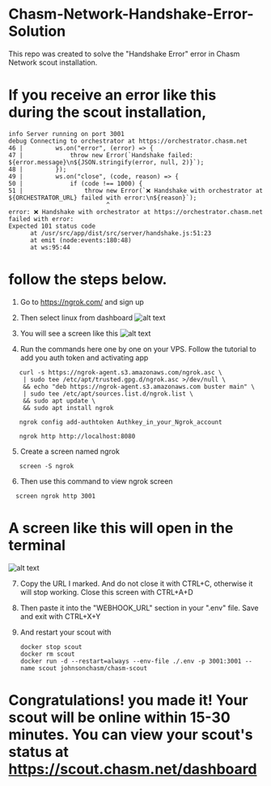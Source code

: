 # Chasm-Network-Handshake-Error-Solution
This repo was created to solve the "Handshake Error" error in Chasm Network scout installation.

# If you receive an error like this during the scout installation, 

```
info Server running on port 3001
debug Connecting to orchestrator at https://orchestrator.chasm.net
46 |         ws.on("error", (error) => {
47 |             throw new Error(`Handshake failed: ${error.message}\n${JSON.stringify(error, null, 2)}`);
48 |         });
49 |         ws.on("close", (code, reason) => {
50 |             if (code !== 1000) {
51 |                 throw new Error(`❌ Handshake with orchestrator at ${ORCHESTRATOR_URL} failed with error:\n${reason}`);
                           ^
error: ❌ Handshake with orchestrator at https://orchestrator.chasm.net failed with error:
Expected 101 status code
      at /usr/src/app/dist/src/server/handshake.js:51:23
      at emit (node:events:180:48)
      at ws:95:44
```

# follow the steps below.

1) Go to https://ngrok.com/  and sign up

2) Then select linux from dashboard
![alt text](https://i.ibb.co/wzGGv6p/Screenshot-3.png)

3) You will see a screen like this
![alt text](https://i.ibb.co/j4JSJMW/Screenshot-1.png)

4) Run the commands here one by one on your VPS.  Follow the tutorial to add you auth token and activating app

```
   curl -s https://ngrok-agent.s3.amazonaws.com/ngrok.asc \
	| sudo tee /etc/apt/trusted.gpg.d/ngrok.asc >/dev/null \
	&& echo "deb https://ngrok-agent.s3.amazonaws.com buster main" \
	| sudo tee /etc/apt/sources.list.d/ngrok.list \
	&& sudo apt update \
	&& sudo apt install ngrok
```
```
   ngrok config add-authtoken Authkey_in_your_Ngrok_account

```
```
   ngrok http http://localhost:8080

```
5) Create a screen named ngrok
```
   screen -S ngrok
```
   
6) Then use this command to view ngrok screen
  ```
    screen ngrok http 3001
   ```

# A screen like this will open in the terminal
![alt text](https://i.ibb.co/QnxYFZ7/Screenshot-2.png)


7) Copy the URL I marked. And do not close it with CTRL+C, otherwise it will stop working. Close this screen with CTRL+A+D


8) Then paste it into the "WEBHOOK_URL" section in your ".env" file. Save and exit with CTRL+X+Y

9) And restart your scout with
    ```
    docker stop scout
    docker rm scout
    docker run -d --restart=always --env-file ./.env -p 3001:3001 --name scout johnsonchasm/chasm-scout
    
    ```

# Congratulations! you made it! Your scout will be online within 15-30 minutes. You can view your scout's status at https://scout.chasm.net/dashboard

